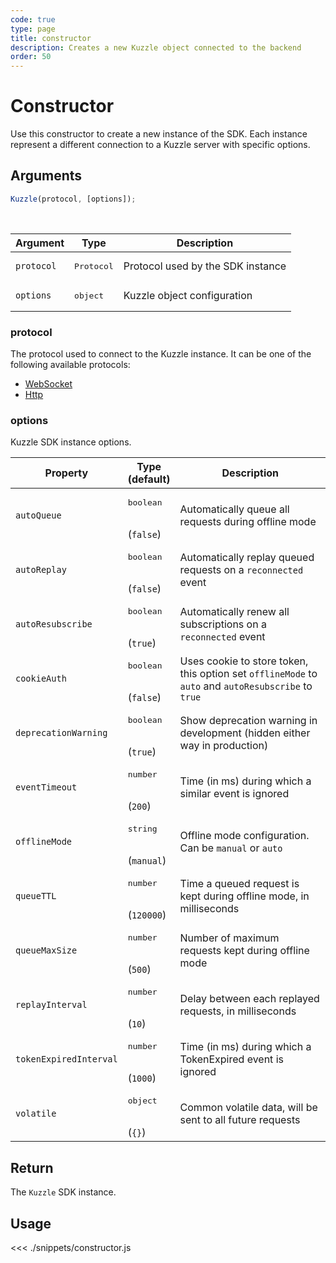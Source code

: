 ```yaml
---
code: true
type: page
title: constructor
description: Creates a new Kuzzle object connected to the backend
order: 50
---
```


# Constructor

Use this constructor to create a new instance of the SDK.
Each instance represent a different connection to a Kuzzle server with specific options.

## Arguments

```js
Kuzzle(protocol, [options]);
```

<br/>

| Argument   | Type                | Description                       |
| ---------- | ------------------- | --------------------------------- |
| `protocol` | <pre>Protocol</pre> | Protocol used by the SDK instance |
| `options`  | <pre>object</pre>   | Kuzzle object configuration       |

### protocol

The protocol used to connect to the Kuzzle instance.
It can be one of the following available protocols:

- [WebSocket](/sdk/js/7/protocols/websocket)
- [Http](/sdk/js/7/protocols/http)

### options

Kuzzle SDK instance options.

| Property               | Type<br/>(default)               | Description                                                                                         |
| ---------------------- | -------------------------------- | --------------------------------------------------------------------------------------------------- |
| `autoQueue`            | <pre>boolean</pre><br/>(`false`) | Automatically queue all requests during offline mode                                                |
| `autoReplay`           | <pre>boolean</pre><br/>(`false`) | Automatically replay queued requests on a `reconnected` event                                       |
| `autoResubscribe`      | <pre>boolean</pre><br/>(`true`)  | Automatically renew all subscriptions on a `reconnected` event                                      |
| `cookieAuth`           | <pre>boolean</pre><br/>(`false`) | Uses cookie to store token, this option set `offlineMode` to `auto` and `autoResubscribe` to `true` |
| `deprecationWarning`   | <pre>boolean</pre><br />(`true`) | Show deprecation warning in development (hidden either way in production)                           |
| `eventTimeout`         | <pre>number</pre><br/>(`200`)    | Time (in ms) during which a similar event is ignored                                                |
| `offlineMode`          | <pre>string</pre><br/>(`manual`) | Offline mode configuration. Can be `manual` or `auto`                                               |
| `queueTTL`             | <pre>number</pre><br/>(`120000`) | Time a queued request is kept during offline mode, in milliseconds                                  |
| `queueMaxSize`         | <pre>number</pre><br/>(`500`)    | Number of maximum requests kept during offline mode                                                 |
| `replayInterval`       | <pre>number</pre><br/>(`10`)     | Delay between each replayed requests, in milliseconds                                               |
| `tokenExpiredInterval` | <pre>number</pre><br/>(`1000`)   | Time (in ms) during which a TokenExpired event is ignored                                           |
| `volatile`             | <pre>object</pre><br/>(`{}`)     | Common volatile data, will be sent to all future requests                                           |

## Return

The `Kuzzle` SDK instance.

## Usage

<<< ./snippets/constructor.js
